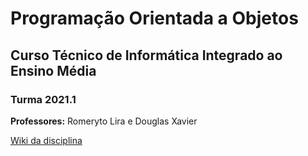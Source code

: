 # Programação Orientada a Objetos
## Curso Técnico de Informática Integrado ao Ensino Média
### Turma 2021.1

**Professores:** Romeryto Lira e Douglas Xavier


[Wiki da disciplina](https://github.com/IFPB-Campus-Itaporanga/POO-Java/wiki)

